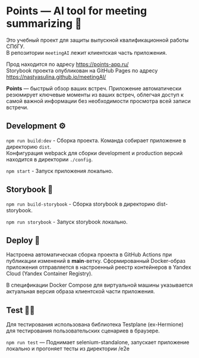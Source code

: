 # Points — AI tool for meeting summarizing 👀

Это учебный проект для защиты выпускной квалификационной работы СПбГУ. \
В репозитории `meetingAI` лежит клиентская часть приложения.

Прод находится по адресу https://points-app.ru/ \
Storybook проекта опубликован на GitHub Pages по адресу https://nastyasulina.github.io/meetingAI/

**Points** — быстрый обзор ваших встреч. Приложение автоматически резюмирует ключевые моменты из ваших встреч, облегчая доступ к самой важной информации без необходимости просмотра всей записи встречи.

## Development ⚙️

`npm run build:dev` - Сборка проекта. Команда собирает приложение в директорию `dist`. \
Конфигурация webpack для сборки development и production версий находится в директории `./config`.

`npm start` - Запуск приложения локально.

## Storybook 🎀

`npm run build-storybook` - Сборка storybook в директорию dist-storybook.

`npm run storybook` - Запуск storybook локально.

## Deploy 🚀

Настроена автоматическая сборка проекта в GitHub Actions при публикации изменений в **main**-ветку. Сформированный Docker-образ приложения отправляется в настроенный реестр контейнеров в Yandex Cloud (Yandex Container Registry).

В спецификации Docker Compose для виртуальной машины указывается актуальная версия образа клиентской части приложения.

## Test 👩‍💻

Для тестирования использована библиотека Testplane (ex-Hermione) для тестирования пользовательских сценариев в браузере.

`npm run test` — Поднимает selenium-standalone, запускает приложение локально и прогоняет тесты из директории /e2e
